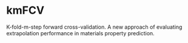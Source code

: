 # kmFCV
K-fold-m-step forward cross-validation. A new approach of evaluating extrapolation performance in materials property prediction.
